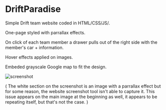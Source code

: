 # DriftParadise

Simple Drift team website coded in HTML/CSS/JS/.

One-page styled with parrallax effects.

On click of each team member a drawer pulls out of the right side with the member's car + information.

Hover effects applied on images.

Embeded grayscale Google map to fit the design.

![screenshot](http://i.imgur.com/q2YAc0H.jpg)

( The white section on the screenshot is an image with a parrallax effect but for some reason, the website screenshot tool isn't able to capture it. This issue appears on the main image at the beginning as well, it appears to be repeating itself, but that's not the case. )
